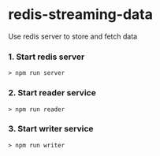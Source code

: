 # redis-streaming-data
Use redis server to store and fetch data

### 1. Start redis server 
`> npm run server`

### 2. Start reader service
`> npm run reader`

### 3. Start writer service
`> npm run writer`
